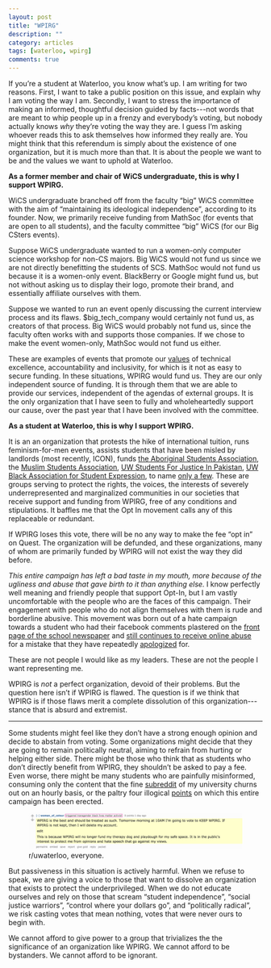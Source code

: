 ```yaml
---
layout: post
title: "WPIRG"
description: ""
category: articles
tags: [waterloo, wpirg]
comments: true
---
```


If you’re a student at Waterloo, you know what’s up. I am writing for two
reasons. First, I want to take a public position on this issue, and explain why
I am voting the way I am. Secondly, I want to stress the importance of making an
informed, thoughtful decision guided by facts---not words that are meant to whip
people up in a frenzy and everybody’s voting, but nobody actually knows *why*
they’re voting the way they are. I guess I’m asking whoever reads this to ask
themselves how informed they really are. You might think that this referendum is
simply about the existence of one organization, but it is much more than that. It
is about the people we want to be and the values we want to uphold at Waterloo.

**As a former member and chair of WiCS undergraduate, this is why I support WPIRG.**

WiCS undergraduate branched off from the faculty “big” WiCS committee with the
aim of “maintaining its ideological independence”, according to its founder. Now, we primarily receive
funding from MathSoc (for events that are open to all students), and the faculty
committee “big” WiCS (for our Big CSters events).

Suppose WiCS undergraduate wanted to run a women-only computer science workshop
for non-CS majors. Big WiCS would not fund us since we are not directly
benefitting the students of SCS. MathSoc would not fund us because it is a
women-only event. BlackBerry or Google might fund us, but not without asking us
to display their logo, promote their brand, and essentially affiliate ourselves
with them.

Suppose we wanted to run an event openly discussing the current interview
process and its flaws. $big_tech_company would certainly not fund us, as
creators of that process. Big WiCS would probably not fund us, since the faculty
often works with and supports those companies. If we chose to make the event
women-only, MathSoc would not fund us either.

These are examples of events that promote our
[values](http://wics.uwaterloo.ca/constitution/) of technical excellence,
accountability and inclusivity, for which is it not as easy to secure funding.
In these situations, WPIRG would fund us. They are our only independent source
of funding. It is through them that we are able to provide our services,
independent of the agendas of external groups. It is the only organization that
I have seen to fully and wholeheartedly support our cause, over the past year
that I have been involved with the committee.

**As a student at Waterloo, this is why I support WPIRG.**

It is an an organization that protests the hike of international tuition, runs
feminism-for-men events, assists students that have been misled by landlords
(most recently, ICON), funds [the Aboriginal Students Association](https://uwaterloo.ca/stpauls/waterloo-aboriginal-education-centre/our-staff/aboriginal-student-association), the [Muslim
Students Association](http://uwmsa.com/), [UW Students For Justice In Pakistan](https://www.facebook.com/groups/283691575020746/), [UW Black Association for Student Expression](https://www.facebook.com/uwbase), to name [only a few](http://wpirg.org/about/). These are
groups serving to protect the rights, the voices, the interests of severely
underrepresented and marginalized communities in our societies that receive support and funding
from WPIRG, free of any conditions and stipulations. It baffles me that the Opt
In movement calls any of this replaceable or redundant.

If WPIRG loses this vote, there will be no any way to make the fee “opt in” on
Quest. The organization will be defunded, and these organizations, many of whom
are primarily funded by WPIRG will not exist the way they did before.

*This entire campaign has left a bad taste in my mouth, more because of the
ugliness and abuse that gave birth to it than anything else.* I know perfectly
well meaning and friendly people that support Opt-In, but I am vastly
uncomfortable with the people who are the faces of this campaign. Their
engagement with people who do not align themselves with them is rude and
borderline abusive. This movement was born out of a hate campaign towards a
student who had their facebook comments plastered on the [front page of the
school newspaper](http://imgur.com/nhoLV6q) and [still continues to receive
online
abuse](https://www.facebook.com/Darshwanda/posts/925223584289428?pnref=story)
for a mistake that they have repeatedly
[apologized](https://www.facebook.com/notes/deanna-darby-barton/an-open-letter-to-the-undergraduates-of-uwaterloo/803886553089799)
for. 

These are not people I would like as my leaders. These are not the people I want
representing me.

WPIRG is *not* a perfect organization, devoid of their problems. But the
question here isn’t if WPIRG is flawed. The question is if we think that WPIRG
is if those flaws merit a complete dissolution of this organization---stance
that is absurd and extremist.

---

Some students might feel like they don’t have a strong enough opinion and decide
to abstain from voting. Some organizations might decide that they are going to
remain politically neutral, aiming to refrain from hurting or helping either
side. There might be those who think that as students who don’t directly benefit
from WPIRG, they shouldn’t be asked to pay a fee. Even worse, there might be
many students who are painfully misinformed, consuming only the content that the
fine [subreddit](https://www.reddit.com/r/uwaterloo) of my university churns out
on an hourly basis, or the paltry four illogical
[points](https://www.facebook.com/optinuw/photos/a.179245889107454.1073741828.177822142583162/212671702431539/?type=3)
on which this entire campaign has been erected.

<figure>
	<img src="/images/reddit.jpg" width="500">
	<figcaption>r/uwaterloo, everyone.</figcaption>
</figure>

But passiveness in this situation is actively harmful. When we refuse to speak,
we are giving a voice to those that want to dissolve an organization that exists
to protect the underprivileged. When we do not educate ourselves and rely on
those that scream “student independence”, “social justice warriors”, “control
where your dollars go”, and “politically radical”, we risk casting votes that
mean nothing, votes that were never ours to begin with.

We cannot afford to give power to a group that trivializes the the significance of an organization like WPIRG. We cannot afford to be bystanders. We cannot afford to be
ignorant.
